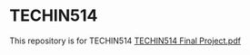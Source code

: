 # TECHIN514
This repository is for TECHIN514
[TECHIN514 Final Project.pdf](https://github.com/user-attachments/files/18501060/TECHIN514.Final.Project.pdf)
